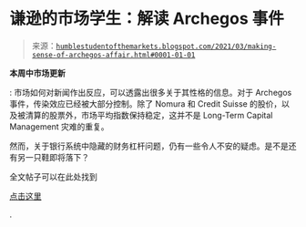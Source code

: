 <!--yml

分类：未分类

日期：2024-05-18 02:02:22

-->

# 谦逊的市场学生：解读 Archegos 事件

> 来源：[`humblestudentofthemarkets.blogspot.com/2021/03/making-sense-of-archegos-affair.html#0001-01-01`](https://humblestudentofthemarkets.blogspot.com/2021/03/making-sense-of-archegos-affair.html#0001-01-01)

**本周中市场更新**

: 市场如何对新闻作出反应，可以透露出很多关于其性格的信息。对于 Archegos 事件，传染效应已经被大部分控制。除了 Nomura 和 Credit Suisse 的股价，以及被清算的股票外，市场平均指数保持稳定，这并不是 Long-Term Capital Management 灾难的重复。

然而，关于银行系统中隐藏的财务杠杆问题，仍有一些令人不安的疑虑。是不是还有另一只鞋即将落下？

全文帖子可以在此处找到

[点击这里](https://humblestudentofthemarkets.com/2021/03/31/making-sense-of-the-archegos-affair/)

.
